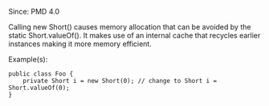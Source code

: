 Since: PMD 4.0

Calling new Short() causes memory allocation that can be avoided by the static Short.valueOf().
It makes use of an internal cache that recycles earlier instances making it more memory efficient.

Example(s):
```
public class Foo {
	private Short i = new Short(0); // change to Short i = Short.valueOf(0);
}
```

